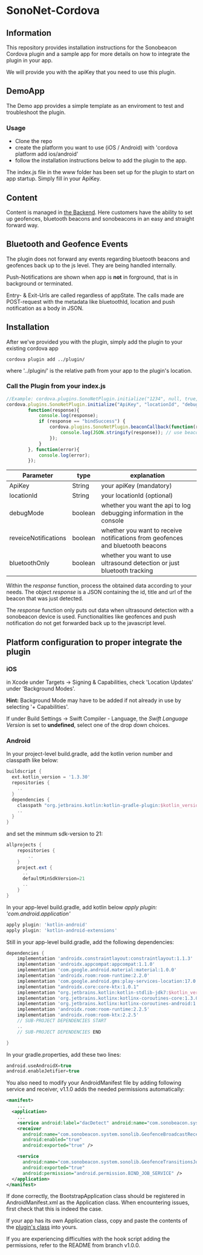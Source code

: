 # SonoNet-Cordova

## Information

This repository provides installation instructions for the Sonobeacon Cordova plugin and a sample app for more details on how to integrate the plugin in your app.

We will provide you with the apiKey that you need to use this plugin.

## DemoApp

The Demo app provides a simple template as an enviroment to test and troubleshoot the plugin.

### Usage

- Clone the repo
- create the platform you want to use (iOS / Android) with 'cordova platform add ios/android'
- follow the installation instructions below to add the plugin to the app.

The index.js file in the www folder has been set up for the plugin to start on app startup. Simply fill in your ApiKey.

## Content

Content is managed in [the Backend](https://www.app2.sonobeacon.com/sonosystem). Here customers have the ability to set up geofences, bluetooth beacons and sonobeacons in an easy and straight forward way.

## Bluetooth and Geofence Events

The plugin does not forward any events regarding bluetooth beacons and geofences back up to the js level. They are being handled internally.

Push-Notifications are shown when app is **not** in forground, that is in background or terminated.

Entry- & Exit-Urls are called regardless of appState. The calls made are POST-request with the metadata like bluetoothId, location and push notification as a body in JSON.

## Installation

After we've provided you with the plugin, simply add the plugin to your existing cordova app

```
cordova plugin add ../plugin/
```
where '../plugin/' is the relative path from your app to the plugin's location.

### Call the Plugin from your index.js
```javascript
//Example: cordova.plugins.SonoNetPlugin.initialize("1234", null, true, true, true, ...
cordova.plugins.SonoNetPlugin.initialize("ApiKey", "locationId", "debugMode", "receiveNotification", "bluetoothOnly",
        function(response){
            console.log(response);
            if (response == "bindSuccess") {
                cordova.plugins.SonoNetPlugin.beaconCallback(function(response){
                    console.log(JSON.stringify(response)); // use beacon data
                });
            }
        }, function(error){
            console.log(error);
        });
```

| Parameter            | type    | explanation                                                                   |
|----------------------|---------|-------------------------------------------------------------------------------|
| ApiKey               | String  | your apiKey (mandatory)                                                       |
| locationId           | String  | your locationId (optional)                                                    |
| debugMode            | boolean | whether you want the api to log debugging information in the console          |
| reveiceNotifications | boolean | whether you want to receive notifications from geofences and bluetooth beacons|
| bluetoothOnly        | boolean | whether you want to use ultrasound detection or just bluetooth tracking       |

Within the *response* function, process the obtained data according to your needs. The object *response* is a JSON containing the id, title and url of the beacon that was just detected.

The *response* function only puts out data when ultrasound detection with a sonobeacon device is used. Functionalities like geofences and push notification do not get forwarded back up to the javascript level.

## Platform configuration to proper integrate the plugin

### iOS

in Xcode under Targets -> Signing & Capabilities, check 'Location Updates' under 'Background Modes'.

**Hint:** Background Mode may have to be added if not already in use by selecting '+ Capabilities'.

If under Build Settings -> Swift Compiler - Language, the *Swift Language Version* is set to **undefined**, select one of the drop down choices.

### Android

In your project-level build.gradle, add the kotlin verion number and classpath like below:
```gradle
buildscript {
  ext.kotlin_version = '1.3.30'
  repositories {
  	..
  }
  dependencies {
    classpath "org.jetbrains.kotlin:kotlin-gradle-plugin:$kotlin_version"
  	..
  }
}
```

and set the minmum sdk-version to 21:
```gradle
allprojects {
    repositories {
        ..
    }
    project.ext {
      ..
      defaultMinSdkVersion=21
      ..
    }
}
```

In your app-level build.gradle, add kotlin below *apply plugin: 'com.android.application'*
```gradle
apply plugin: 'kotlin-android'
apply plugin: 'kotlin-android-extensions'
```
Still in your app-level build.gradle, add the following dependencies:
```gradle
dependencies {
    implementation 'androidx.constraintlayout:constraintlayout:1.1.3'
    implementation 'androidx.appcompat:appcompat:1.1.0'
    implementation 'com.google.android.material:material:1.0.0'
    implementation 'androidx.room:room-runtime:2.2.0'
    implementation 'com.google.android.gms:play-services-location:17.0.0'
    implementation "androidx.core:core-ktx:1.0.1"
    implementation "org.jetbrains.kotlin:kotlin-stdlib-jdk7:$kotlin_version"
    implementation 'org.jetbrains.kotlinx:kotlinx-coroutines-core:1.3.0'
    implementation 'org.jetbrains.kotlinx:kotlinx-coroutines-android:1.3.0'
    implementation 'androidx.room:room-runtime:2.2.5'
    implementation 'androidx.room:room-ktx:2.2.5'
    // SUB-PROJECT DEPENDENCIES START
    ..
    // SUB-PROJECT DEPENDENCIES END

}
```

In your gradle.properties, add these two lines:
```gradle
android.useAndroidX=true
android.enableJetifier=true
```

You also need to modify your AndroidManifest file by adding following service and receiver, v1.1.0 adds the needed permissions automatically:
```xml
<manifest>
	...
  <application>
    ...
    <service android:label="dacDetect" android:name="com.sonobeacon.system.sonolib.BeaconInfoService" />
    <receiver
      android:name="com.sonobeacon.system.sonolib.GeofenceBroadcastReceiver"
      android:enabled="true"
      android:exported="true" />

    <service
      android:name="com.sonobeacon.system.sonolib.GeofenceTransitionsJobIntentService"
      android:exported="true"
      android:permission="android.permission.BIND_JOB_SERVICE" />
  </application>
</manifest>
```

If done correctly, the BootstrapApplication class should be registered in AndroidManifest.xml as the Application class. When encountering issues, first check that this is indeed the case.

If your app has its own Application class, copy and paste the contents of the [plugin's class](Plugin/src/android/BootstrapApplication.java) into yours.

If you are experiencing difficulties with the hook script adding the permissions, refer to the README from branch v1.0.0.
